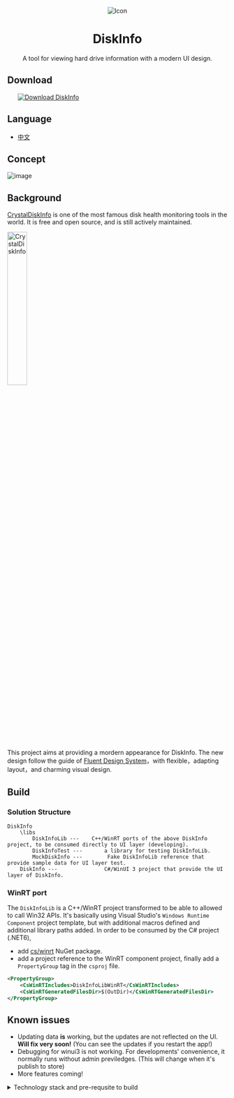 <p align="center">
    <img alt="Icon" src="https://user-images.githubusercontent.com/6630660/207081052-89642cf8-6a84-456d-9c96-e2db354ff3d6.png" align="center"/>
    <h1 align="center"> DiskInfo </h1>
    <p align="center">
        A tool for viewing hard drive information with a modern UI design. 
    </p>
</p>

## Download
<a style="margin-left:24px" href="https://www.microsoft.com/store/productId/9PLQ8DP73ZDF">
    <picture>
        <source media="(prefers-color-scheme: dark)" srcset="https://get.microsoft.com/images/en-us%20light.svg" />
        <source media="(prefers-color-scheme: light)" srcset="https://get.microsoft.com/images/en-us%20dark.svg" />
        <img style="vertical-align:middle" src="https://get.microsoft.com/images/en-us%20dark.svg" alt="Download DiskInfo" />
    </picture>
</a>

## Language
- [中文](README.zh-CN.md)

## Concept
![image](https://user-images.githubusercontent.com/6630660/212543495-ffba1279-bf86-4f4e-8568-8b8941edcfed.png)

## Background
[CrystalDiskInfo](https://github.com/hiyohiyo/CrystalDiskInfo) is one of the most famous disk health monitoring tools in the world. It is free and open source, and is still actively maintained.

<img alt="CrystalDiskInfo" src="https://user-images.githubusercontent.com/6630660/212543605-d8d80feb-b7d1-4d63-b528-0e98b1cff968.png" style="width:30%" />

This project aims at providing a mordern appearance for DiskInfo. The new design follow the guide of [Fluent Design System](https://www.microsoft.com/design/fluent/)，with flexible，adapting layout，and charming visual design.

## Build
### Solution Structure
```
DiskInfo
    \libs
        DiskInfoLib ---    C++/WinRT ports of the above DiskInfo project, to be consumed directly to UI layer (developing).
        DiskInfoTest ---       a library for testing DiskInfoLib.
        MockDiskInfo ---        Fake DiskInfoLib reference that provide sample data for UI layer test.
    DiskInfo ---               C#/WinUI 3 project that provide the UI layer of DiskInfo.
```
### WinRT port
The `DiskInfoLib` is a C++/WinRT project transformed to be able to allowed to call Win32 APIs. 
It's basically using Visual Studio's `Windows Runtime Component` project template, but with additional macros defined and additional library paths added. 
In order to be consumed by the C# project (.NET6), 
- add [cs/winrt](https://github.com/microsoft/cswinrt) NuGet package.
- add a project reference to the WinRT component project, finally add a `PropertyGroup` tag in the `csproj` file.
```xml
<PropertyGroup>
    <CsWinRTIncludes>DiskInfoLibWinRT</CsWinRTIncludes>
    <CsWinRTGeneratedFilesDir>$(OutDir)</CsWinRTGeneratedFilesDir>
</PropertyGroup>
```


## Known issues
- Updating data **is** working, but the updates are not reflected on the UI. **Will fix very soon!** (You can see the updates if you restart the app!)
- Debugging for winui3 is not working. For developments' convenience, it normally runs without admin previledges. (This will change when it's publish to store)
- More features coming!

<details>
    <summary>Technology stack and pre-requsite to build</summary>

## Technology Stack

### Documents

- [WinUI 3](https://learn.microsoft.com/en-us/windows/apps/winui/winui3/)

- [Windows Runtime](https://learn.microsoft.com/en-us/windows/uwp/cpp-and-winrt-apis/intro-to-using-cpp-with-winrt)

- [Windows App SDK](https://learn.microsoft.com/zh-tw/windows/apps/windows-app-sdk/)

### Develop Environment

- Visual Studio 2022

- C++ Desktop Development

- Universal Windows Development

- .NET Desktop Development

- Windows SDK 22621

- C++ ATL for latest v143 build tools (x86 & x64)

- C++ MFC for latest v143 build tools (x86 & x64)

### XAML Control Libraries

- [WinUI 3](https://learn.microsoft.com/en-us/windows/apps/winui/winui3)

- [Windows Community Toolkit](https://github.com/CommunityToolkit/WindowsCommunityToolkit)

- [Syncfusion WinUI Controls](https://www.syncfusion.com/winui-controls)
</details>
